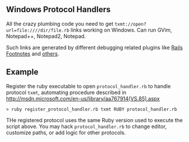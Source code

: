 ## Windows Protocol Handlers

All the crazy plumbing code you need to get `txmt://open?url=file:////dir/file.rb`
links working on Windows. Can run GVim, Notepad++, Notepad2, Notepad.

Such links are generated by different debugging related plugins like
[Rails Footnotes](http://github.com/josevalim/rails-footnotes)
and [others](http://github.com/ryankshaw/rails-stacktrace-textmate-linker-greasemonkey-script).

## Example

Register the ruby executable to open `protocol_handler.rb` to handle protocol `txmt`,
automating procedure described in http://msdn.microsoft.com/en-us/library/aa767914(VS.85).aspx

    > ruby register_protocol_handler.rb txmt RUBY protocol_handler.rb

THe registered protocol uses the same Ruby version used to execute the script above.
You may hack `protocol_handler.rb` to change editor, customize paths, or add logic for other protocols.